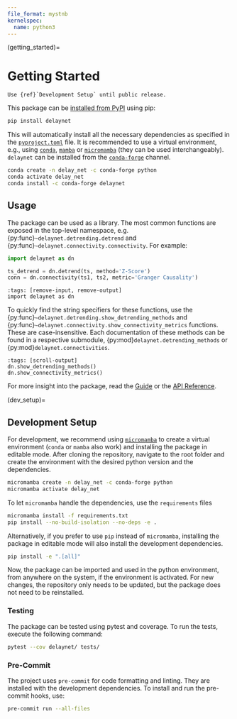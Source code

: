 ```yaml
---
file_format: mystnb
kernelspec:
  name: python3
---
```


(getting_started)=
# Getting Started

```{warning}
Use {ref}`Development Setup` until public release.
```

This package can be [installed from PyPI](https://pypi.org/project/delaynet/) using pip:

```bash
pip install delaynet
```

This will automatically install all the necessary dependencies as specified in the
[`pyproject.toml`](https://github.com/cbueth/delaynet/blob/main/pyproject.toml) file.
It is recommended to use a virtual environment, e.g., using
[`conda`](https://conda.io/projects/conda/en/latest),
[`mamba`](https://mamba.readthedocs.io/en/latest) or
[`micromamba`](https://mamba.readthedocs.io/en/latest/user_guide/micromamba.html)
(they can be used interchangeably).
`delaynet` can be installed from
the [`conda-forge`](https://anaconda.org/conda-forge/delaynet) channel.

```bash
conda create -n delay_net -c conda-forge python
conda activate delay_net
conda install -c conda-forge delaynet
```

## Usage

The package can be used as a library. The most common functions are exposed in the
top-level namespace, e.g. {py:func}`~delaynet.detrending.detrend` and
{py:func}`~delaynet.connectivity.connectivity`. For example:

```python
import delaynet as dn

ts_detrend = dn.detrend(ts, method='Z-Score')
conn = dn.connectivity(ts1, ts2, metric='Granger Causality')
```

```{code-cell}
:tags: [remove-input, remove-output]
import delaynet as dn
```

To quickly find the string specifiers for these functions, use the
{py:func}`~delaynet.detrending.show_detrending_methods` and
{py:func}`~delaynet.connectivity.show_connectivity_metrics` functions.
These are case-insensitive.
Each documentation of these methods can be found in a respective submodule,
{py:mod}`delaynet.detrending_methods` or {py:mod}`delaynet.connectivities`.

```{code-cell}
:tags: [scroll-output]
dn.show_detrending_methods()
dn.show_connectivity_metrics()
```

For more insight into the package, read the [Guide](guide/index.myst)
or the [API Reference](api/index.rst).

(dev_setup)=
## Development Setup

For development, we recommend using [`micromamba`](https://mamba.readthedocs.io/en/latest/user_guide/micromamba.html)
to create a virtual environment (`conda` or `mamba` also work)
and installing the package in editable mode.
After cloning the repository, navigate to the root folder and
create the environment with the desired python version and the dependencies.

```bash
micromamba create -n delay_net -c conda-forge python
micromamba activate delay_net
```

To let `micromamba` handle the dependencies, use the `requirements` files

```bash
micromamba install -f requirements.txt
pip install --no-build-isolation --no-deps -e .
```

Alternatively, if you prefer to use `pip` instead of `micromamba`,
installing the package in editable mode will also install the development dependencies.

```bash
pip install -e ".[all]"
```

Now, the package can be imported and used in the python environment, from anywhere on
the system, if the environment is activated.
For new changes, the repository only needs to be updated, but the package does not need
to be reinstalled.

### Testing

The package can be tested using pytest and coverage.
To run the tests, execute the following command:

```bash
pytest --cov delaynet/ tests/
```

### Pre-Commit

The project uses `pre-commit` for code formatting and linting.
They are installed with the development dependencies.
To install and run the pre-commit hooks, use:

```bash
pre-commit run --all-files
```

